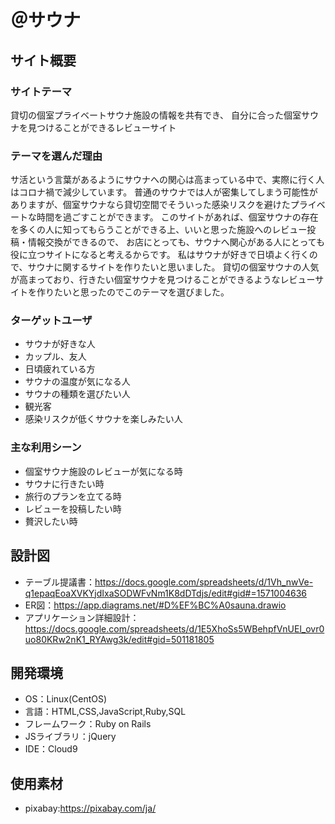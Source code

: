 # ＠サウナ

## サイト概要
### サイトテーマ

貸切の個室プライベートサウナ施設の情報を共有でき、
自分に合った個室サウナを見つけることができるレビューサイト

### テーマを選んだ理由

サ活という言葉があるようにサウナへの関心は高まっている中で、実際に行く人はコロナ禍で減少しています。
普通のサウナでは人が密集してしまう可能性がありますが、個室サウナなら貸切空間でそういった感染リスクを避けたプライベートな時間を過ごすことができます。
このサイトがあれば、個室サウナの存在を多くの人に知ってもらうことができる上、いいと思った施設へのレビュー投稿・情報交換ができるので、
お店にとっても、サウナへ関心がある人にとっても役に立つサイトになると考えるからです。
私はサウナが好きで日頃よく行くので、サウナに関するサイトを作りたいと思いました。
貸切の個室サウナの人気が高まっており、行きたい個室サウナを見つけることができるようなレビューサイトを作りたいと思ったのでこのテーマを選びました。

### ターゲットユーザ

- サウナが好きな人
- カップル、友人
- 日頃疲れている方
- サウナの温度が気になる人
- サウナの種類を選びたい人
- 観光客
- 感染リスクが低くサウナを楽しみたい人


### 主な利用シーン

- 個室サウナ施設のレビューが気になる時
- サウナに行きたい時
- 旅行のプランを立てる時
- レビューを投稿したい時
- 贅沢したい時

## 設計図
- テーブル提議書：https://docs.google.com/spreadsheets/d/1Vh_nwVe-q1epaqEoaXVKYjdIxaSODWFvNm1K8dDTdjs/edit#gid#=1571004636
- ER図：https://app.diagrams.net/#D%EF%BC%A0sauna.drawio
- アプリケーション詳細設計：https://docs.google.com/spreadsheets/d/1E5XhoSs5WBehpfVnUEl_ovr0uo80KRw2nK1_RYAwg3k/edit#gid=501181805

## 開発環境
- OS：Linux(CentOS)
- 言語：HTML,CSS,JavaScript,Ruby,SQL
- フレームワーク：Ruby on Rails
- JSライブラリ：jQuery
- IDE：Cloud9

## 使用素材
- pixabay:https://pixabay.com/ja/





